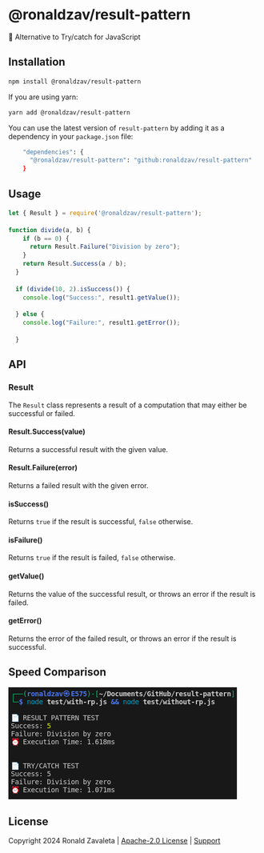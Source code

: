 # @ronaldzav/result-pattern
📁 Alternative to Try/catch for JavaScript

## Installation

```bash
npm install @ronaldzav/result-pattern
```
If you are using yarn:

```bash
yarn add @ronaldzav/result-pattern
```

You can use the latest version of `result-pattern` by adding it as a dependency in your `package.json` file:

```bash
    "dependencies": {
      "@ronaldzav/result-pattern": "github:ronaldzav/result-pattern"
    }
```

## Usage

```js
let { Result } = require('@ronaldzav/result-pattern');

function divide(a, b) {
    if (b == 0) {
      return Result.Failure("Division by zero");
    }
    return Result.Success(a / b);
  }

  if (divide(10, 2).isSuccess()) {
    console.log("Success:", result1.getValue());

  } else {
    console.log("Failure:", result1.getError());

  }

```

## API

### Result
The `Result` class represents a result of a computation that may either be successful or failed.

#### Result.Success(value)
Returns a successful result with the given value.

#### Result.Failure(error)
Returns a failed result with the given error.

#### isSuccess()
Returns `true` if the result is successful, `false` otherwise.

#### isFailure()
Returns `true` if the result is failed, `false` otherwise.

#### getValue()
Returns the value of the successful result, or throws an error if the result is failed.

#### getError()
Returns the error of the failed result, or throws an error if the result is successful.

## Speed Comparison
![Speed Test Comparison Image](https://raw.githubusercontent.com/RonaldZav/result-pattern/main/test/speed-test-result.png)

## License
Copyright 2024 Ronald Zavaleta |
[Apache-2.0 License](https://github.com/RonaldZav/result-pattern/blob/master/LICENSE) | [Support](https://ronaldzav.com/discord)


